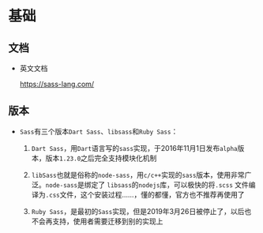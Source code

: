 # 基础

## 文档

- 英文文档&#x20;

    <https://sass-lang.com/>

## 版本

- `Sass`有三个版本`Dart Sass`、`libsass`和`Ruby Sass`：

    1. `Dart Sass`，用`Dart`语言写的`sass`实现，于2016年11月1日发布`alpha`版本，版本`1.23.0`之后完全支持模块化机制

    2. `libSass`也就是俗称的`node-sass`，用`c/c++`实现的`sass`版本，使用非常广泛。`node-sass`是绑定了 `libsass`的`nodejs`库，可以极快的将`.scss` 文件编译为`.css`文件，这个安装过程……，懂的都懂，官方也不推荐再使用了

    3. `Ruby Sass`，是最初的`Sass`实现，但是2019年3月26日被停止了，以后也不会再支持，使用者需要迁移到别的实现上
